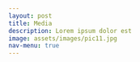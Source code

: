 ```yaml
---
layout: post
title: Media
description: Lorem ipsum dolor est
image: assets/images/pic11.jpg
nav-menu: true
---
```




